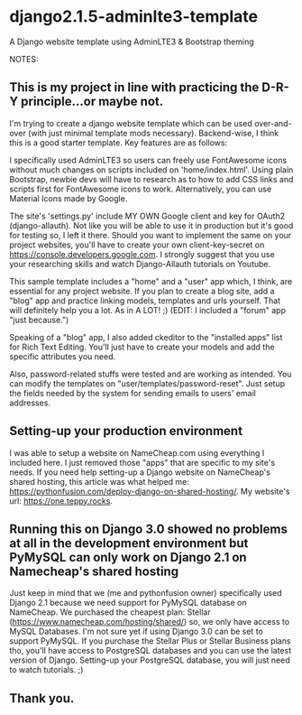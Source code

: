 # django2.1.5-adminlte3-template
A Django website template using AdminLTE3 &amp; Bootstrap theming

NOTES:
## This is my project in line with practicing the D-R-Y principle...or maybe not.

I'm trying to create a django website template which can be used over-and-over (with just minimal template mods necessary).
Backend-wise, I think this is a good starter template. Key features are as follows:


I specifically used AdminLTE3 so users can freely use FontAwesome icons without much changes on scripts included on 'home/index.html'.
Using plain Bootstrap, newbie devs will have to research as to how to add CSS links and scripts first for FontAwesome icons to work. Alternatively, you can use Material Icons made by Google. 

The site's 'settings.py' include MY OWN Google client and key for OAuth2 (django-allauth). Not like you will be able to use it in production but it's good for testing so, I left it there. Should you want to implement the same on your project websites, you'll have to create your own client-key-secret on https://console.developers.google.com. I strongly suggest that you use your researching skills and watch Django-Allauth tutorials on Youtube.

This sample template includes a "home" and a "user" app which, I think, are essential for any project website. If you plan to create a blog site, add a "blog" app and practice linking models, templates and urls yourself. That will definitely help you a lot. As in A LOT! ;)
(EDIT: I included a "forum" app "just because.")

Speaking of a "blog" app, I also added ckeditor to the "installed apps" list for Rich Text Editing. You'll just have to create your models and add the specific attributes you need.

Also, password-related stuffs were tested and are working as intended. You can modify the templates on "user/templates/password-reset". Just setup the fields needed by the system for sending emails to users' email addresses.

## Setting-up your production environment
I was able to setup a website on NameCheap.com using everything I included here. I just removed those "apps" that are specific to my site's needs.
If you need help setting-up a Django website on NameCheap's shared hosting, this article was what helped me: https://pythonfusion.com/deploy-django-on-shared-hosting/. My website's url: https://one.teppy.rocks.

## Running this on Django 3.0 showed no problems at all in the development environment but PyMySQL can only work on Django 2.1 on Namecheap's shared hosting

Just keep in mind that we (me and pythonfusion owner) specifically used Django 2.1 because we need support for PyMySQL database on NameCheap. We purchased the cheapest plan: Stellar (https://www.namecheap.com/hosting/shared/) so, we only have access to MySQL Databases. I'm not sure yet if using Django 3.0 can be set to support PyMySQL. If you purchase the Stellar Plus or Stellar Business plans tho, you'll have access to PostgreSQL databases and you can use the latest version of Django. Setting-up your PostgreSQL database, you will just need to watch tutorials. ;)


## Thank you.
 
